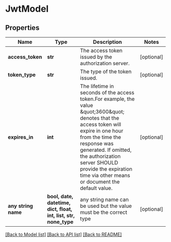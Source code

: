 # JwtModel


## Properties
Name | Type | Description | Notes
------------ | ------------- | ------------- | -------------
**access_token** | **str** | The access token issued by the authorization server. | [optional] 
**token_type** | **str** | The type of the token issued. | [optional] 
**expires_in** | **int** | The lifetime in seconds of the access token.For  example, the value \&quot;3600\&quot; denotes that the access token will  expire in one hour from the time the response was generated.  If omitted, the authorization server SHOULD provide the  expiration time via other means or document the default value. | [optional] 
**any string name** | **bool, date, datetime, dict, float, int, list, str, none_type** | any string name can be used but the value must be the correct type | [optional]

[[Back to Model list]](../README.md#documentation-for-models) [[Back to API list]](../README.md#documentation-for-api-endpoints) [[Back to README]](../README.md)


